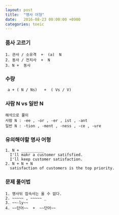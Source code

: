 ```yaml
---
layout: post
title:  "명사 어형"
date:   2016-08-23 00:00:00 +0900
categories: toeic
---
```


### 품사 고르기
~~~
1. 관사 / 소유격  +  (a)  N
2. 동사 / 전치사  +  N
3. N +  동사
~~~

### 수량
~~~
 a + ( N / Ns)   +  ( Vs / V)
~~~

### 사람 N   vs    일반 N  
~~~
해석으로 풀이
사람 N : -ee , -or , -er , ist , -ant
일반 N : -tion , -ment , -ness , -ce , -ure
~~~

### 유의해야할 명사 어형
~~~
1. N + __________  
  I'll makr a customer satifsfied.  
  I'll keep customer satisfaction.
2. N + N + N  
  satisfaction of customers is the top priority.
~~~

### 문제 풀이법
~~~
1. 명사뒤 접속사는 올 수 없다.
2. ~~~~~ , ~~~~~ _
3. ~~-ly~~
4. ~~단어~~  +  ~~단어~~
~~~
